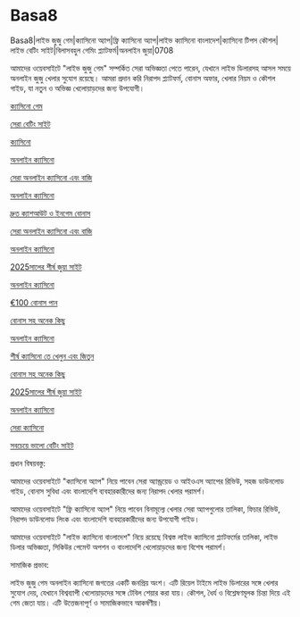 # Basa8

Basa8|লাইভ জুজু গেম|ক্যাসিনো অ্যাপ|ফ্রি ক্যাসিনো অ্যাপ|লাইভ ক্যাসিনো বাংলাদেশ|ক্যাসিনো টিপস কৌশল|লাইভ বেটিং সাইট|বিলাসবহুল গেমিং প্ল্যাটফর্ম|অনলাইন জুয়া|0708

আমাদের ওয়েবসাইটে "লাইভ জুজু গেম" সম্পর্কিত সেরা অভিজ্ঞতা পেতে পারেন, যেখানে লাইভ ডিলারসহ আসল সময়ে অনলাইন জুজু খেলার সুযোগ রয়েছে। আমরা প্রদান করি নিরাপদ প্ল্যাটফর্ম, বোনাস অফার, খেলার নিয়ম ও কৌশল গাইড, যা নতুন ও অভিজ্ঞ খেলোয়াড়দের জন্য উপযোগী।

<a href="https://basa8pc.com/">ক্যাসিনো গেম</a>

<a href="https://basa8pc.net/">সেরা বেটিং সাইট</a>

<a href="https://basa8live.com/">ক্যাসিনো</a>

<a href="https://basa8hub.com/">অনলাইন ক্যাসিনো</a>

<a href="https://basa8hub.net/">সেরা অনলাইন ক্যাসিনো এবং বাজি</a>

<a href="https://basa8sx.com/">অনলাইন ক্যাসিনো</a>

<a href="https://basa8sx.net/">দ্রুত ক্যাশআউট ও ইনগেম বোনাস</a>

<a href="https://basa8hub.net/">সেরা অনলাইন ক্যাসিনো এবং বাজি</a>

<a href="https://basa8hub.com/">অনলাইন ক্যাসিনো</a>

<a href="https://basa8now.com/">2025সালের শীর্ষ জুয়া সাইট</a>

<a href="https://basa8now.net/">অনলাইন ক্যাসিনো </a>

<a href="https://basa8pro.com/">€100 বোনাস পান</a>

<a href="https://basa8pro.net/">বোনাস সহ অনেক কিছু</a>

<a href="https://basa8vip.net/">অনলাইন ক্যাসিনো</a>

<a href="https://basa8us.net/">শীর্ষ ক্যাসিনো তে খেলুন এবং জিতুন</a>

<a href="https://basa8pro.net/">বোনাস সহ অনেক কিছু</a>

<a href="https://basa8now.com/">2025সালের শীর্ষ জুয়া সাইট</a>

<a href="https://basa8now.net/">অনলাইন ক্যাসিনো </a>

<a href="https://basa8vip.com/">সেরা ক্যাসিনো</a>

<a href="https://basa8us.com/">সবচেয়ে ভালো বেটিং সাইট</a>

প্রধান বিষয়বস্তু:

আমাদের ওয়েবসাইটে "ক্যাসিনো অ্যাপ" নিয়ে পাবেন সেরা অ্যান্ড্রয়েড ও আইওএস অ্যাপের রিভিউ, সহজ ডাউনলোড গাইড, বোনাস সুবিধা এবং বাংলাদেশি ব্যবহারকারীদের জন্য নিরাপদ খেলার পরামর্শ।

আমাদের ওয়েবসাইটে "ফ্রি ক্যাসিনো অ্যাপ" নিয়ে পাবেন বিনামূল্যে খেলার সেরা অ্যাপগুলোর তালিকা, ফিচার রিভিউ, নিরাপদ ডাউনলোড লিংক এবং বাংলাদেশি ব্যবহারকারীদের জন্য উপযোগী গাইড।

আমাদের ওয়েবসাইটে "লাইভ ক্যাসিনো বাংলাদেশ" নিয়ে রয়েছে বিশ্বস্ত লাইভ ক্যাসিনো প্ল্যাটফর্মের তালিকা, লাইভ ডিলার অভিজ্ঞতা, সিকিউর পেমেন্ট অপশন ও বাংলাদেশি খেলোয়াড়দের জন্য বিশেষ পরামর্শ।

সামাজিক প্রভাব:

লাইভ জুজু গেম অনলাইন ক্যাসিনো জগতের একটি জনপ্রিয় অংশ। এটি রিয়েল টাইমে লাইভ ডিলারের সঙ্গে খেলার সুযোগ দেয়, যেখানে বিশ্বব্যাপী খেলোয়াড়দের সঙ্গে টেবিল শেয়ার করা যায়। কৌশল, ধৈর্য ও বিশ্লেষণমূলক চিন্তা দিয়ে এই গেম জেতা যায়। এটি উত্তেজনাপূর্ণ ও সামাজিকভাবে আকর্ষণীয়।
